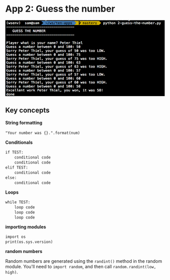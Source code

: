 # App 2: Guess the number

![image](/screenshots/2.png)

## Key concepts

**String formatting**

`"Your number was {}.".format(num)`

**Conditionals**

    if TEST:
        conditional code
        conditional code
    elif TEST:
        conditional code
    else:
        conditional code
        
**Loops**

    while TEST:
        loop code
        loop code
        loop code

**importing modules**

    import os
    print(os.sys.version)
    
**random numbers**

Random numbers are generated using the `randint()` method in the random module. You'll need to `import random`, and then call `random.randint(low, high)`.
